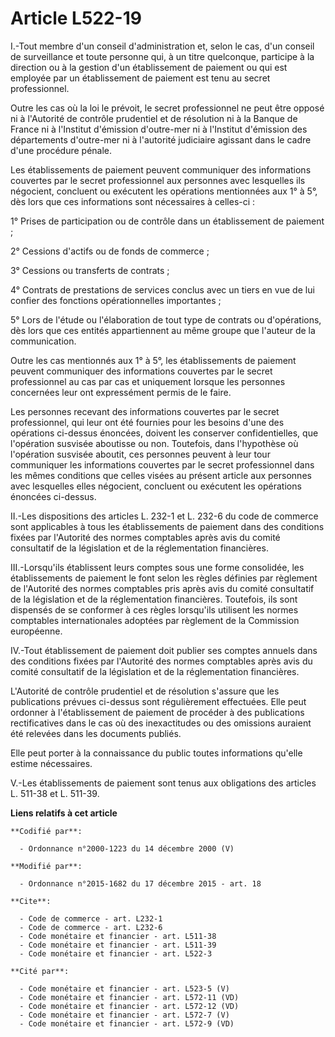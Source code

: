# Article L522-19

I.-Tout membre d'un conseil d'administration et, selon le cas, d'un conseil de surveillance et toute personne qui, à un titre
quelconque, participe à la direction ou à la gestion d'un établissement de paiement ou qui est employée par un établissement
de paiement est tenu au secret professionnel. 

Outre les cas où la loi le prévoit, le secret professionnel ne peut être opposé ni à l'Autorité de contrôle prudentiel et de
résolution ni à la Banque de France ni à l'Institut d'émission d'outre-mer ni à l'Institut d'émission des départements
d'outre-mer ni à l'autorité judiciaire agissant dans le cadre d'une procédure pénale. 

Les établissements de paiement peuvent communiquer des informations couvertes par le secret professionnel aux personnes avec
lesquelles ils négocient, concluent ou exécutent les opérations mentionnées aux 1° à 5°, dès lors que ces informations sont
nécessaires à celles-ci : 

1° Prises de participation ou de contrôle dans un établissement de paiement ; 

2° Cessions d'actifs ou de fonds de commerce ; 

3° Cessions ou transferts de contrats ; 

4° Contrats de prestations de services conclus avec un tiers en vue de lui confier des fonctions opérationnelles
importantes ; 

5° Lors de l'étude ou l'élaboration de tout type de contrats ou d'opérations, dès lors que ces entités appartiennent au même
groupe que l'auteur de la communication. 

Outre les cas mentionnés aux 1° à 5°, les établissements de paiement peuvent communiquer des informations couvertes par le
secret professionnel au cas par cas et uniquement lorsque les personnes concernées leur ont expressément permis de le faire. 

Les personnes recevant des informations couvertes par le secret professionnel, qui leur ont été fournies pour les besoins
d'une des opérations ci-dessus énoncées, doivent les conserver confidentielles, que l'opération susvisée aboutisse ou non.
Toutefois, dans l'hypothèse où l'opération susvisée aboutit, ces personnes peuvent à leur tour communiquer les informations
couvertes par le secret professionnel dans les mêmes conditions que celles visées au présent article aux personnes avec
lesquelles elles négocient, concluent ou exécutent les opérations énoncées ci-dessus. 

II.-Les dispositions des articles L. 232-1 et L. 232-6 du code de commerce sont applicables à tous les établissements de
paiement dans des conditions fixées par l'Autorité des normes comptables après avis du comité consultatif de la législation
et de la réglementation financières. 

III.-Lorsqu'ils établissent leurs comptes sous une forme consolidée, les établissements de paiement le font selon les règles
définies par règlement de l'Autorité des normes comptables pris après avis du comité consultatif de la législation et de la
réglementation financières. Toutefois, ils sont dispensés de se conformer à ces règles lorsqu'ils utilisent les normes
comptables internationales adoptées par règlement de la Commission européenne. 

IV.-Tout établissement de paiement doit publier ses comptes annuels dans des conditions fixées par l'Autorité des normes
comptables après avis du comité consultatif de la législation et de la réglementation financières. 

L'Autorité de contrôle prudentiel et de résolution s'assure que les publications prévues ci-dessus sont régulièrement
effectuées. Elle peut ordonner à l'établissement de paiement de procéder à des publications rectificatives dans le cas où des
inexactitudes ou des omissions auraient été relevées dans les documents publiés. 

Elle peut porter à la connaissance du public toutes informations qu'elle estime nécessaires. 

V.-Les établissements de paiement sont tenus aux obligations des articles L. 511-38 et L. 511-39.

**Liens relatifs à cet article**

	**Codifié par**:

	  - Ordonnance n°2000-1223 du 14 décembre 2000 (V)

	**Modifié par**:

	  - Ordonnance n°2015-1682 du 17 décembre 2015 - art. 18

	**Cite**:

	  - Code de commerce - art. L232-1
	  - Code de commerce - art. L232-6
	  - Code monétaire et financier - art. L511-38
	  - Code monétaire et financier - art. L511-39
	  - Code monétaire et financier - art. L522-3

	**Cité par**:

	  - Code monétaire et financier - art. L523-5 (V)
	  - Code monétaire et financier - art. L572-11 (VD)
	  - Code monétaire et financier - art. L572-12 (VD)
	  - Code monétaire et financier - art. L572-7 (V)
	  - Code monétaire et financier - art. L572-9 (VD)
